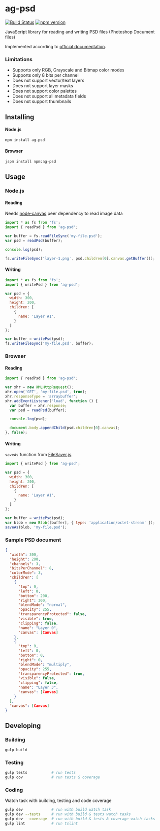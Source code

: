 ﻿# ag-psd

[![Build Status](https://travis-ci.org/Agamnentzar/ag-psd.svg)](https://travis-ci.org/Agamnentzar/ag-psd)
[![npm version](https://badge.fury.io/js/ag-psd.svg)](https://badge.fury.io/js/ag-psd)

JavaScript library for reading and writing PSD files (Photoshop Document files)

Implemented according to [official documentation](https://www.adobe.com/devnet-apps/photoshop/fileformatashtml/).

### Limitations

* Supports only RGB, Grayscale and Bitmap color modes
* Supports only 8 bits per channel
* Does not support vector/text layers
* Does not support layer masks
* Does not support color palettes
* Does not support all metadata fields
* Does not support thumbnails

## Installing

#### Node.js
```bash
npm install ag-psd
```

#### Browser
```bash
jspm install npm:ag-psd
```

## Usage

### Node.js

#### Reading

Needs [node-canvas](https://github.com/Automattic/node-canvas) peer dependency to read image data

```javascript
import * as fs from 'fs';
import { readPsd } from 'ag-psd';

var buffer = fs.readFileSync('my-file.psd');
var psd = readPsd(buffer);

console.log(psd);

fs.writeFileSync('layer-1.png', psd.children[0].canvas.getBuffer());
```

#### Writing

```javascript
import * as fs from 'fs';
import { writePsd } from 'ag-psd';

var psd = {
  width: 300,
  height: 200,
  children: [
    {
      name: 'Layer #1',
    }
  ]
};

var buffer = writePsd(psd);
fs.writeFileSync('my-file.psd', buffer);
```

### Browser

#### Reading

```javascript
import { readPsd } from 'ag-psd';

var xhr = new XMLHttpRequest();
xhr.open('GET', 'my-file.psd', true);
xhr.responseType = 'arraybuffer';
xhr.addEventListener('load', function () {
  var buffer = xhr.response;
  var psd = readPsd(buffer);

  console.log(psd);

  document.body.appendChild(psd.children[0].canvas);
}, false);
```

#### Writing

`saveAs` function from [FileSaver.js](https://github.com/eligrey/FileSaver.js/)

```javascript
import { writePsd } from 'ag-psd';

var psd = {
  width: 300,
  height: 200,
  children: [
    {
      name: 'Layer #1',
    }
  ]
};

var buffer = writePsd(psd);
var blob = new Blob([buffer], { type: 'application/octet-stream' });
saveAs(blob, 'my-file.psd');
```

### Sample PSD document

```json
{
  "width": 300,
  "height": 200,
  "channels": 3,
  "bitsPerChannel": 8,
  "colorMode": 3,
  "children": [
    {
      "top": 0,
      "left": 0,
      "bottom": 200,
      "right": 300,
      "blendMode": "normal",
      "opacity": 255,
      "transparencyProtected": false,
      "visible": true,
      "clipping": false,
      "name": "Layer 0",
      "canvas": [Canvas]
    },
    {
      "top": 0,
      "left": 0,
      "bottom": 0,
      "right": 0,
      "blendMode": "multiply",
      "opacity": 255,
      "transparencyProtected": true,
      "visible": false,
      "clipping": false,
      "name": "Layer 3",
      "canvas": [Canvas]
    }
  ],
  "canvas": [Canvas]
}
```

## Developing

### Building

```bash
gulp build
```

### Testing

```bash
gulp tests           # run tests
gulp cov             # run tests & coverage
```

### Coding

Watch task with building, testing and code coverage

```bash
gulp dev             # run with build watch task
gulp dev --tests     # run with build & tests watch tasks
gulp dev --coverage  # run with build & tests & coverage watch tasks
gulp lint            # run tslint
```
